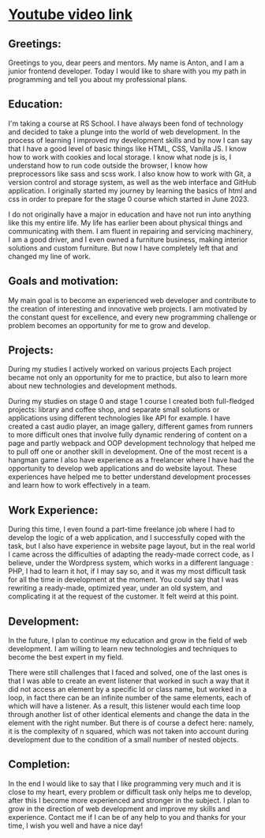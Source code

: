 # [Youtube video link](https://www.youtube.com/watch?v=dNKTzK42O-Q&ab_channel=AntonDonskoy)

## **Greetings:**

Greetings to you, dear peers and mentors. My name is Anton, and I am a junior frontend developer. Today I would like to share with you my path in programming and tell you about my professional plans.

## **Education:**

I'm taking a course at RS School. I have always been fond of technology and decided to take a plunge into the world of web development. In the process of learning I improved my development skills and by now I can say that I have a good level of basic things like HTML, CSS, Vanilla JS. I know how to work with cookies and local storage. I know what node js is, I understand how to run code outside the browser, I know how preprocessors like sass and scss work. I also know how to work with Git, a version control and storage system, as well as the web interface and GitHub application. 
I originally started my journey by learning the basics of html and css in order to prepare for the stage 0 course which started in June 2023. 

I do not originally have a major in education and have not run into anything like this my entire life. My life has earlier been about physical things and communicating with them. I am fluent in repairing and servicing machinery, I am a good driver, and I even owned a furniture business, making interior solutions and custom furniture. But now I have completely left that and changed my line of work. 

## **Goals and motivation:**

My main goal is to become an experienced web developer and contribute to the creation of interesting and innovative web projects. I am motivated by the constant quest for excellence, and every new programming challenge or problem becomes an opportunity for me to grow and develop.

## **Projects:**

During my studies I actively worked on various projects Each project became not only an opportunity for me to practice, but also to learn more about new technologies and development methods.

During my studies on stage 0 and stage 1 course I created both full-fledged projects: library and coffee shop, and separate small solutions or applications using different technologies like API for example. I have created a cast audio player, an image gallery, different games from runners to more difficult ones that involve fully dynamic rendering of content on a page and partly webpack and OOP development technology that helped me to pull off one or another skill in development. 
One of the most recent is a hangman game
I also have experience as a freelancer where I have had the opportunity to develop web applications and do website layout. These experiences have helped me to better understand development processes and learn how to work effectively in a team.

## **Work Experience:**

During this time, I even found a part-time freelance job where I had to develop the logic of a web application, and I successfully coped with the task, but I also have experience in website page layout, but in the real world I came across the difficulties of adapting the ready-made correct code, as I believe, under the Wordpress system, which works in a different language : PHP, I had to learn it hot, if I may say so, and it was my most difficult task for all the time in development at the moment. You could say that I was rewriting a ready-made, optimized year, under an old system, and complicating it at the request of the customer. It felt weird at this point. 

## **Development:**

In the future, I plan to continue my education and grow in the field of web development. I am willing to learn new technologies and techniques to become the best expert in my field.

There were still challenges that I faced and solved, one of the last ones is that I was able to create an event listener that worked in such a way that it did not access an element by a specific Id or class name, but worked in a loop, in fact there can be an infinite number of the same elements, each of which will have a listener. As a result, this listener would each time loop through another list of other identical elements and change the data in the element with the right number.
But there is of course a defect here: namely, it is the complexity of n squared, which was not taken into account during development due to the condition of a small number of nested objects.

## **Completion:**

In the end I would like to say that I like programming very much and it is close to my heart, every problem or difficult task only helps me to develop, after this I become more experienced and stronger in the subject. I plan to grow in the direction of web development and improve my skills and experience. Contact me if I can be of any help to you 
and thanks for your time, I wish you well and have a nice day!
